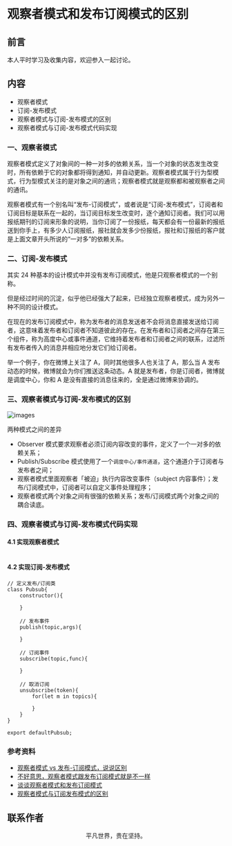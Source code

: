 # 观察者模式和发布订阅模式的区别

## 前言

本人平时学习及收集内容，欢迎参入一起讨论。

## 内容

- 观察者模式
- 订阅-发布模式
- 观察者模式与订阅-发布模式的区别
- 观察者模式与订阅-发布模式代码实现

### 一、观察者模式

观察者模式定义了对象间的一种一对多的依赖关系，当一个对象的状态发生改变时，所有依赖于它的对象都将得到通知，并自动更新。观察者模式属于行为型模式，行为型模式关注的是对象之间的通讯；观察者模式就是观察都和被观察者之间的通讯。

观察者模式有一个别名叫“发布-订阅模式”，或者说是“订阅-发布模式”，订阅者和订阅目标是联系在一起的，当订阅目标发生改变时，逐个通知订阅者。我们可以用报纸期刊的订阅来形象的说明，当你订阅了一份报纸，每天都会有一份最新的报纸送到你手上，有多少人订阅报纸，报社就会发多少份报纸，报社和订报纸的客户就是上面文章开头所说的“一对多”的依赖关系。

### 二、订阅-发布模式

其实 24 种基本的设计模式中并没有发布订阅模式，他是只观察者模式的一个别称。

但是经过时间的沉淀，似乎他已经强大了起来，已经独立观察者模式，成为另外一种不同的设计模式。

在现在的发布订阅模式中，称为发布者的消息发送者不会将消息直接发送给订阅者，这意味着发布者和订阅者不知道彼此的存在。在发布者和订阅者之间存在第三个组件，称为高度中心或事件通道，它维持着发布者和订阅者之间的联系，过滤所有发布者传入的消息并相应地分发它们给订阅者。

举一个例子，你在微博上关注了 A，同时其他很多人也关注了 A，那么当 A 发布动态的时候，微博就会为你们推送这条动态。A 就是发布者，你是订阅者，微博就是调度中心，你和 A 是没有直接的消息往来的，全是通过微博来协调的。

### 三、观察者模式与订阅-发布模式的区别

![images](design-pattern-subscription.png)

两种模式之间的差异

- Observer 模式要求观察者必须订阅内容改变的事件，定义了一个一对多的依赖关系；
- Publish/Subscribe 模式使用了一个`调度中心/事件通道`，这个通道介于订阅者与发布者之间；
- 观察者模式里面观察者「被迫」执行内容改变事件（subject 内容事件）；发布/订阅模式中，订阅者可以自定义事件处理程序；
- 观察者模式两个对象之间有很强的依赖关系；发布/订阅模式两个对象之间的耦合读底。

### 四、观察者模式与订阅-发布模式代码实现

#### 4.1 实现观察者模式

```

```

#### 4.2 实现订阅-发布模式

```
// 定义发布/订阅类
class Pubsub{
    constructor(){

    }

    // 发布事件
    publish(topic,args){

    }

    // 订阅事件
    subscribe(topic,func){

    }

    // 取消订阅
    unsubscribe(token){
        for(let m in topics){

        }
    }
}

export defaultPubsub;
```

### 参考资料

- [观察者模式 vs 发布-订阅模式，说说区别](https://github.com/LuckyWinty/fe-weekly-questions/issues/49)
- [不好意思，观察者模式跟发布订阅模式就是不一样](https://juejin.im/post/5af05d406fb9a07a9e4d2799)
- [谈谈观察者模式和发布订阅模式](https://juejin.im/post/5bb1bb616fb9a05d2b6dccfa)
- [观察者模式与订阅发布模式的区别](https://www.cnblogs.com/onepixel/p/10806891.html)

## 联系作者

<div align="center">
    <p>
        平凡世界，贵在坚持。
    </p>
    <img :src="$withBase('/about/contact.png')" />
</div>
